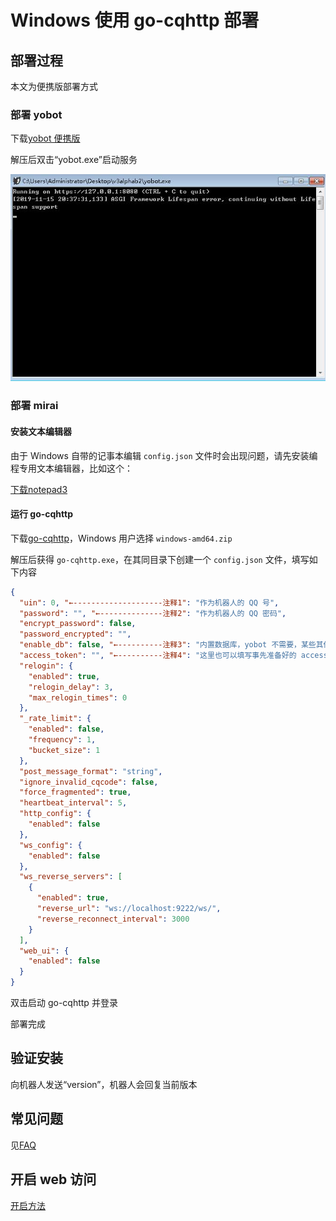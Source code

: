 # Windows 使用 go-cqhttp 部署

## 部署过程

本文为便携版部署方式

### 部署 yobot

下载[yobot 便携版](https://github.com/pcrbot/yobot/releases/latest)

解压后双击“yobot.exe”启动服务

![windows下正确启动图](/imgs/aaf38d1a5cbc1c87.jpg)

### 部署 mirai

#### 安装文本编辑器

由于 Windows 自带的记事本编辑 `config.json` 文件时会出现问题，请先安装编程专用文本编辑器，比如这个：

[下载notepad3](http://pan.yobot.win/share/Windows%E5%B7%A5%E5%85%B7/Notepad3.exe)

#### 运行 go-cqhttp

下载[go-cqhttp](https://github.com/Mrs4s/go-cqhttp/releases/latest)，Windows 用户选择 `windows-amd64.zip`  

解压后获得 `go-cqhttp.exe`，在其同目录下创建一个 `config.json` 文件，填写如下内容

```json
{
  "uin": 0, "←--------------------注释1": "作为机器人的 QQ 号",
  "password": "", "←--------------注释2": "作为机器人的 QQ 密码",
  "encrypt_password": false,
  "password_encrypted": "",
  "enable_db": false, "←----------注释3": "内置数据库，yobot 不需要，某些其他插件可能需要",
  "access_token": "", "←----------注释4": "这里也可以填写事先准备好的 access_token",
  "relogin": {
    "enabled": true,
    "relogin_delay": 3,
    "max_relogin_times": 0
  },
  "_rate_limit": {
    "enabled": false,
    "frequency": 1,
    "bucket_size": 1
  },
  "post_message_format": "string",
  "ignore_invalid_cqcode": false,
  "force_fragmented": true,
  "heartbeat_interval": 5,
  "http_config": {
    "enabled": false
  },
  "ws_config": {
    "enabled": false
  },
  "ws_reverse_servers": [
    {
      "enabled": true,
      "reverse_url": "ws://localhost:9222/ws/",
      "reverse_reconnect_interval": 3000
    }
  ],
  "web_ui": {
    "enabled": false
  }
}
```

双击启动 go-cqhttp 并登录

部署完成

## 验证安装

向机器人发送“version”，机器人会回复当前版本

## 常见问题

见[FAQ](../usage/faq.md)

## 开启 web 访问

[开启方法](../usage/web-mode.md)
